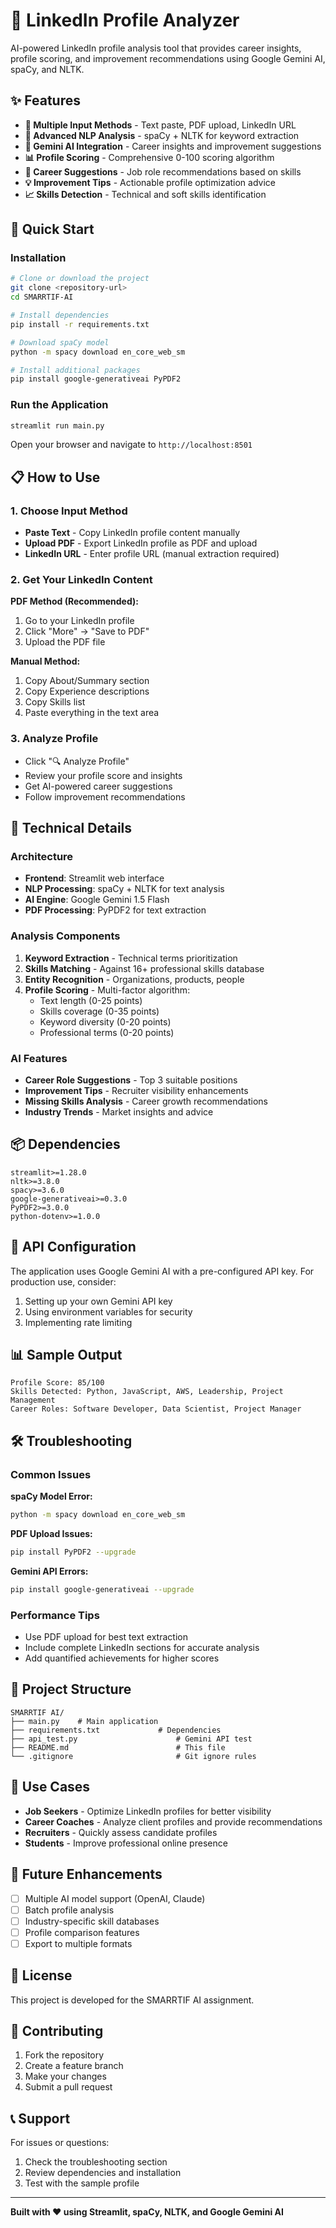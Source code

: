 # 🧠 LinkedIn Profile Analyzer

AI-powered LinkedIn profile analysis tool that provides career insights, profile scoring, and improvement recommendations using Google Gemini AI, spaCy, and NLTK.

## ✨ Features

- **📄 Multiple Input Methods** - Text paste, PDF upload, LinkedIn URL
- **🧠 Advanced NLP Analysis** - spaCy + NLTK for keyword extraction
- **🤖 Gemini AI Integration** - Career insights and improvement suggestions
- **📊 Profile Scoring** - Comprehensive 0-100 scoring algorithm
- **🎯 Career Suggestions** - Job role recommendations based on skills
- **💡 Improvement Tips** - Actionable profile optimization advice
- **📈 Skills Detection** - Technical and soft skills identification

## 🚀 Quick Start

### Installation

```bash
# Clone or download the project
git clone <repository-url>
cd SMARRTIF-AI

# Install dependencies
pip install -r requirements.txt

# Download spaCy model
python -m spacy download en_core_web_sm

# Install additional packages
pip install google-generativeai PyPDF2
```

### Run the Application

```bash
streamlit run main.py
```

Open your browser and navigate to `http://localhost:8501`

## 📋 How to Use

### 1. Choose Input Method
- **Paste Text** - Copy LinkedIn profile content manually
- **Upload PDF** - Export LinkedIn profile as PDF and upload
- **LinkedIn URL** - Enter profile URL (manual extraction required)

### 2. Get Your LinkedIn Content
**PDF Method (Recommended):**
1. Go to your LinkedIn profile
2. Click "More" → "Save to PDF"
3. Upload the PDF file

**Manual Method:**
1. Copy About/Summary section
2. Copy Experience descriptions
3. Copy Skills list
4. Paste everything in the text area

### 3. Analyze Profile
- Click "🔍 Analyze Profile"
- Review your profile score and insights
- Get AI-powered career suggestions
- Follow improvement recommendations

## 🔧 Technical Details

### Architecture
- **Frontend**: Streamlit web interface
- **NLP Processing**: spaCy + NLTK for text analysis
- **AI Engine**: Google Gemini 1.5 Flash
- **PDF Processing**: PyPDF2 for text extraction

### Analysis Components
1. **Keyword Extraction** - Technical terms prioritization
2. **Skills Matching** - Against 16+ professional skills database
3. **Entity Recognition** - Organizations, products, people
4. **Profile Scoring** - Multi-factor algorithm:
   - Text length (0-25 points)
   - Skills coverage (0-35 points)
   - Keyword diversity (0-20 points)
   - Professional terms (0-20 points)

### AI Features
- **Career Role Suggestions** - Top 3 suitable positions
- **Improvement Tips** - Recruiter visibility enhancements
- **Missing Skills Analysis** - Career growth recommendations
- **Industry Trends** - Market insights and advice

## 📦 Dependencies

```
streamlit>=1.28.0
nltk>=3.8.0
spacy>=3.6.0
google-generativeai>=0.3.0
PyPDF2>=3.0.0
python-dotenv>=1.0.0
```

## 🔑 API Configuration

The application uses Google Gemini AI with a pre-configured API key. For production use, consider:

1. Setting up your own Gemini API key
2. Using environment variables for security
3. Implementing rate limiting

## 📊 Sample Output

```
Profile Score: 85/100
Skills Detected: Python, JavaScript, AWS, Leadership, Project Management
Career Roles: Software Developer, Data Scientist, Project Manager
```

## 🛠️ Troubleshooting

### Common Issues

**spaCy Model Error:**
```bash
python -m spacy download en_core_web_sm
```

**PDF Upload Issues:**
```bash
pip install PyPDF2 --upgrade
```

**Gemini API Errors:**
```bash
pip install google-generativeai --upgrade
```

### Performance Tips
- Use PDF upload for best text extraction
- Include complete LinkedIn sections for accurate analysis
- Add quantified achievements for higher scores

## 📁 Project Structure

```
SMARRTIF AI/
├── main.py    # Main application
├── requirements.txt             # Dependencies
├── api_test.py                      # Gemini API test
├── README.md                        # This file
└── .gitignore                       # Git ignore rules
```

## 🎯 Use Cases

- **Job Seekers** - Optimize LinkedIn profiles for better visibility
- **Career Coaches** - Analyze client profiles and provide recommendations
- **Recruiters** - Quickly assess candidate profiles
- **Students** - Improve professional online presence

## 🔮 Future Enhancements

- [ ] Multiple AI model support (OpenAI, Claude)
- [ ] Batch profile analysis
- [ ] Industry-specific skill databases
- [ ] Profile comparison features
- [ ] Export to multiple formats

## 📄 License

This project is developed for the SMARRTIF AI assignment.

## 🤝 Contributing

1. Fork the repository
2. Create a feature branch
3. Make your changes
4. Submit a pull request

## 📞 Support

For issues or questions:
1. Check the troubleshooting section
2. Review dependencies and installation
3. Test with the sample profile

---

**Built with ❤️ using Streamlit, spaCy, NLTK, and Google Gemini AI**
